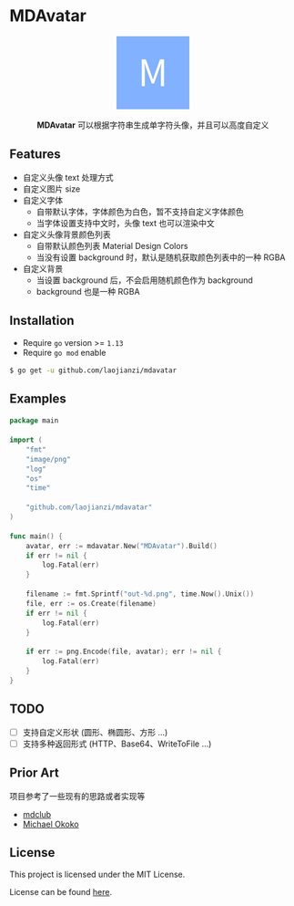 # MDAvatar

<p align="center">
  <a href="#">
    <img alt="MDAvatar" width="128" height="128" src="https://github.com/laojianzi/mdavatar/blob/main/mdavatar.png?raw=true">
  </a>
</p>
<p align="center">
  <b>MDAvatar</b> 可以根据字符串生成单字符头像，并且可以高度自定义
</p>

## Features

- 自定义头像 text 处理方式
- 自定义图片 size
- 自定义字体
  - 自带默认字体，字体颜色为白色，暂不支持自定义字体颜色
  - 当字体设置支持中文时，头像 text 也可以渲染中文
- 自定义头像背景颜色列表
  - 自带默认颜色列表 Material Design Colors
  - 当没有设置 background 时，默认是随机获取颜色列表中的一种 RGBA
- 自定义背景
  - 当设置 background 后，不会启用随机颜色作为 background
  - background 也是一种 RGBA
  
## Installation

- Require `go` version >= `1.13`
- Require `go mod` enable
  
```bash
$ go get -u github.com/laojianzi/mdavatar
```

## Examples

```go
package main

import (
	"fmt"
	"image/png"
	"log"
	"os"
	"time"

	"github.com/laojianzi/mdavatar"
)

func main() {
	avatar, err := mdavatar.New("MDAvatar").Build()
	if err != nil {
		log.Fatal(err)
	}

	filename := fmt.Sprintf("out-%d.png", time.Now().Unix())
	file, err := os.Create(filename)
	if err != nil {
		log.Fatal(err)
	}
	
	if err := png.Encode(file, avatar); err != nil {
		log.Fatal(err)
	}
}
```

## TODO

- [ ] 支持自定义形状 (圆形、椭圆形、方形 ...)
- [ ] 支持多种返回形式 (HTTP、Base64、WriteToFile ...)

## Prior Art

项目参考了一些现有的思路或者实现等

- [mdclub](https://github.com/zdhxiong/mdclub/tree/master/src/Vendor)
- [Michael Okoko](https://blog.logrocket.com/working-with-go-images/)

## License

This project is licensed under the MIT License.

License can be found [here](https://github.com/laojianzi/mdavatar/blob/master/LICENSE).
